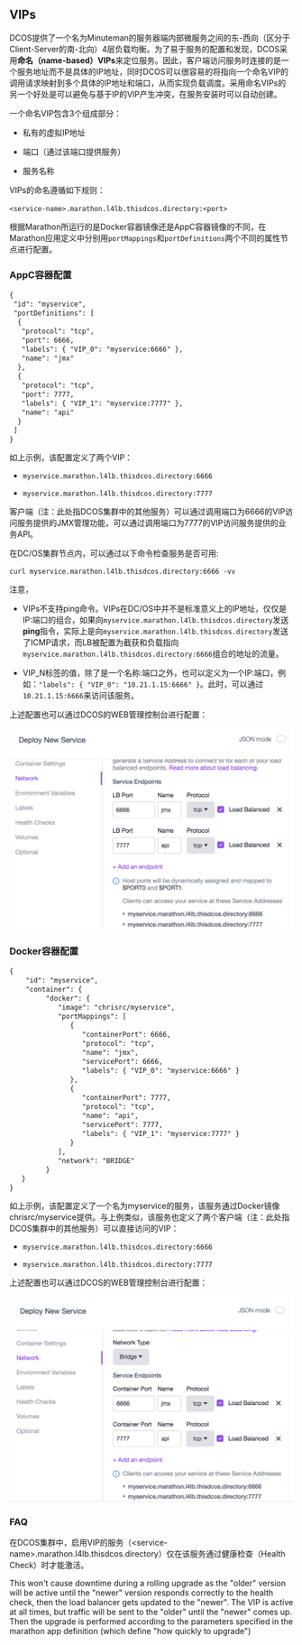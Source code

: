## VIPs

DCOS提供了一个名为Minuteman的服务器端内部微服务之间的东-西向（区分于Client-Server的南-北向）4层负载均衡。为了易于服务的配置和发现，DCOS采用**命名（name-based）VIPs**来定位服务。因此，客户端访问服务时连接的是一个服务地址而不是具体的IP地址，同时DCOS可以很容易的将指向一个命名VIP的调用请求映射到多个具体的IP地址和端口，从而实现负载调度。采用命名VIPs的另一个好处是可以避免与基于IP的VIP产生冲突，在服务安装时可以自动创建。

一个命名VIP包含3个组成部分：

* 私有的虚拟IP地址

* 端口（通过该端口提供服务）

* 服务名称


VIPs的命名遵循如下规则：

`<service-name>.marathon.l4lb.thisdcos.directory:<port>`

根据Marathon所运行的是Docker容器镜像还是AppC容器镜像的不同，在Marathon应用定义中分别用`portMappings`和`portDefinitions`两个不同的属性节点进行配置。

### **AppC容器配置**

```
{
 "id": "myservice",
 "portDefinitions": [
  {
   "protocol": "tcp",
   "port": 6666,
   "labels": { "VIP_0": "myservice:6666" },
   "name": "jmx"
  },
  {
   "protocol": "tcp",
   "port": 7777,
   "labels": { "VIP_1": "myservice:7777" },
   "name": "api"
  }
 ]
}
```

如上示例，该配置定义了两个VIP：

* `myservice.marathon.l4lb.thisdcos.directory:6666`

* `myservice.marathon.l4lb.thisdcos.directory:7777`


客户端（注：此处指DCOS集群中的其他服务）可以通过调用端口为6666的VIP访问服务提供的JMX管理功能，可以通过调用端口为7777的VIP访问服务提供的业务API。

在DC\/OS集群节点内，可以通过以下命令检查服务是否可用:

```
curl myservice.marathon.l4lb.thisdcos.directory:6666 -vv
```

注意，

* VIPs不支持ping命令。VIPs在DC\/OS中并不是标准意义上的IP地址，仅仅是IP:端口的组合，如果向`myservice.marathon.l4lb.thisdcos.directory`发送**ping**指令，实际上是向`myservice.marathon.l4lb.thisdcos.directory`发送了ICMP请求，而LB被配置为截获和负载指向`myservice.marathon.l4lb.thisdcos.directory:6666`组合的地址的流量。

* VIP\_N标签的值，除了是一个名称:端口之外，也可以定义为一个IP:端口，例如：`"labels": { "VIP_0": "10.21.1.15:6666" }`。此时，可以通过`10.21.1.15:6666`来访问该服务。


上述配置也可以通过DCOS的WEB管理控制台进行配置：

![](/assets/dcos_network_vip_appc.png)

### **Docker容器配置**

```
{  
    "id": "myservice",  
    "container": { 
         "docker": {      
            "image": "chrisrc/myservice", 
            "portMappings": [
               {  
                  "containerPort": 6666,  
                  "protocol": "tcp",  
                  "name": "jmx",  
                  "servicePort": 6666,  
                  "labels": { "VIP_0": "myservice:6666" }  
               },  
               {  
                  "containerPort": 7777,  
                  "protocol": "tcp",  
                  "name": "api",  
                  "servicePort": 7777,  
                  "labels": { "VIP_1": "myservice:7777" }  
               }  
            ],  
            "network": "BRIDGE"  
         }  
   }
}
```

如上示例，该配置定义了一个名为myservice的服务，该服务通过Docker镜像chrisrc\/myservice提供。与上例类似，该服务也定义了两个客户端（注：此处指DCOS集群中的其他服务）可以直接访问的VIP：

* `myservice.marathon.l4lb.thisdcos.directory:6666`

* `myservice.marathon.l4lb.thisdcos.directory:7777`


上述配置也可以通过DCOS的WEB管理控制台进行配置：

![](/assets/dcos_network_vip_docker.png)

### FAQ

在DCOS集群中，启用VIP的服务（&lt;service-name&gt;.marathon.l4lb.thisdcos.directory）仅在该服务通过健康检查（Health Check）时才能激活。

This won't cause downtime during a rolling upgrade as the "older" version will be active until the "newer" version responds correctly to the health check, then the load balancer gets updated to the "newer". The VIP is active at all times, but traffic will be sent to the "older" until the "newer" comes up. Then the upgrade is performed according to the parameters specified in the marathon app definition \(which define "how quickly to upgrade"\)

